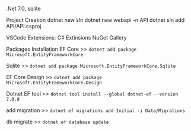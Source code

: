 .Net 7.0, sqlite

Project Creation
dotnet new sln
dotnet new webapi -n API
dotnet sln add API/API.csproj

VSCode Extensions:
C# Extinsions
NuGet Gallery

Packages Installation
EF Core >> `dotnet add package Microsoft.EntityFrameworkCore`

Sqlite >> `dotnet add package Microsoft.EntityFrameworkCore.Sqlite`

EF Core Design >> `dotnet add package Microsoft.EntityFrameworkCore.Design`

Dotnet EF tool >> `dotnet tool install --global dotnet-ef --version 7.0.8`

add migration >> `dotnet ef migrations add Initial -i Data/Migrations`

db migrate >> `dotnet ef database update`